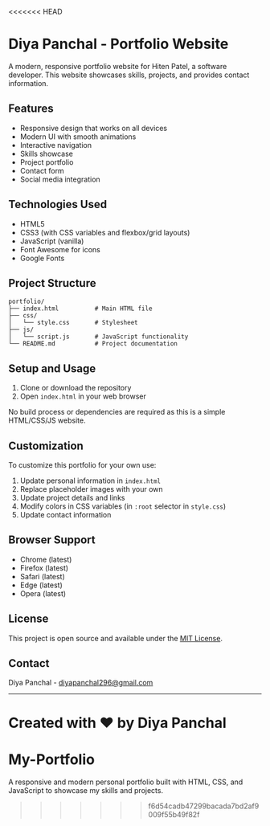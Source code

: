 <<<<<<< HEAD
# Diya Panchal - Portfolio Website

A modern, responsive portfolio website for Hiten Patel, a software developer. This website showcases skills, projects, and provides contact information.

## Features

- Responsive design that works on all devices
- Modern UI with smooth animations
- Interactive navigation
- Skills showcase
- Project portfolio
- Contact form
- Social media integration

## Technologies Used

- HTML5
- CSS3 (with CSS variables and flexbox/grid layouts)
- JavaScript (vanilla)
- Font Awesome for icons
- Google Fonts

## Project Structure

```
portfolio/
├── index.html          # Main HTML file
├── css/
│   └── style.css       # Stylesheet
├── js/
│   └── script.js       # JavaScript functionality
└── README.md           # Project documentation
```

## Setup and Usage

1. Clone or download the repository
2. Open `index.html` in your web browser

No build process or dependencies are required as this is a simple HTML/CSS/JS website.

## Customization

To customize this portfolio for your own use:

1. Update personal information in `index.html`
2. Replace placeholder images with your own
3. Update project details and links
4. Modify colors in CSS variables (in `:root` selector in `style.css`)
5. Update contact information

## Browser Support

- Chrome (latest)
- Firefox (latest)
- Safari (latest)
- Edge (latest)
- Opera (latest)

## License

This project is open source and available under the [MIT License](LICENSE).

## Contact

Diya Panchal - [diyapanchal296@gmail.com](mailto:diyapanchal296@gmail.com)

---

Created with ❤️ by Diya Panchal 
=======
# My-Portfolio
A responsive and modern personal portfolio built with HTML, CSS, and JavaScript to showcase my skills and projects.
>>>>>>> f6d54cadb47299bacada7bd2af9009f55b49f82f
